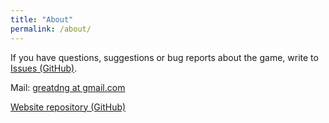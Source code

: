```yaml
---
title: "About"
permalink: /about/
---
```

If you have questions, suggestions or bug reports about the game, write to [Issues (GitHub)](https://github.com/GREAT-DNG/Futureal/issues).

Mail: [greatdng at gmail.com](mailto:greatdng@gmail.com)

[Website repository (GitHub)](https://github.com/GREAT-DNG/futureal.github.io)
